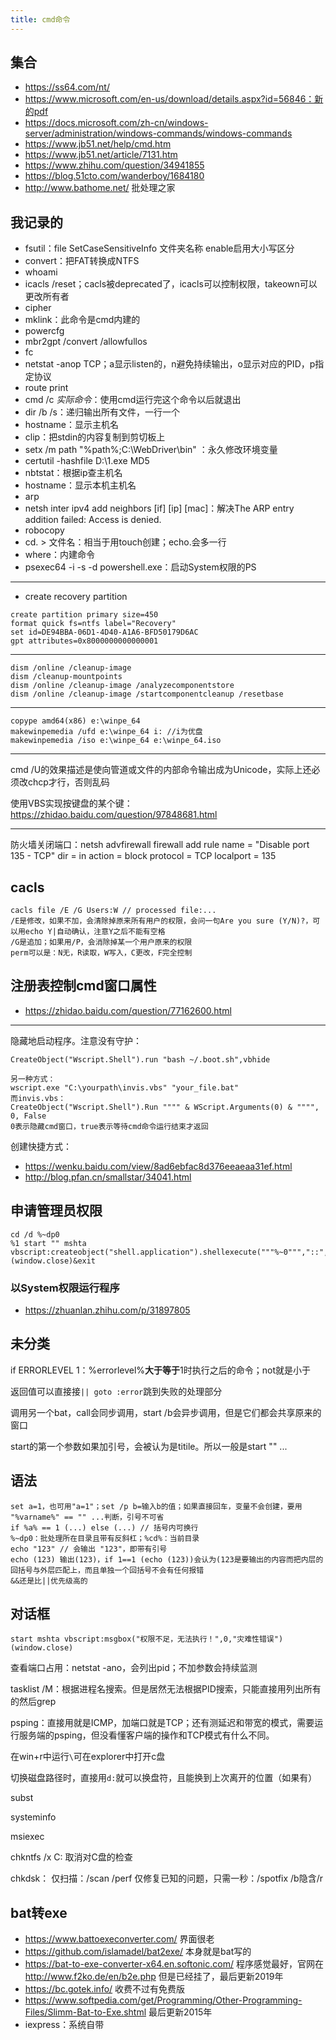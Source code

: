 ```yaml
---
title: cmd命令
---
```


集合
----

* https://ss64.com/nt/
* https://www.microsoft.com/en-us/download/details.aspx?id=56846：新的pdf
* https://docs.microsoft.com/zh-cn/windows-server/administration/windows-commands/windows-commands
* https://www.jb51.net/help/cmd.htm
* https://www.jb51.net/article/7131.htm
* https://www.zhihu.com/question/34941855
* https://blog.51cto.com/wanderboy/1684180
* http://www.bathome.net/ 批处理之家

我记录的
--------

* fsutil：file SetCaseSensitiveInfo 文件夹名称 enable启用大小写区分
* convert：把FAT转换成NTFS
* whoami
* icacls /reset；cacls被deprecated了，icacls可以控制权限，takeown可以更改所有者
* cipher
* mklink：此命令是cmd内建的
* powercfg
* mbr2gpt /convert /allowfullos
* fc
* netstat -anop TCP；a显示listen的，n避免持续输出，o显示对应的PID，p指定协议
* route print
* cmd /c *实际命令*：使用cmd运行完这个命令以后就退出
* dir /b /s：递归输出所有文件，一行一个
* hostname：显示主机名
* clip：把stdin的内容复制到剪切板上
* setx /m path "%path%;C:\WebDriver\bin\" ：永久修改环境变量
* certutil -hashfile D:\1.exe MD5
* nbtstat：根据ip查主机名
* hostname：显示本机主机名
* arp
* netsh inter ipv4 add neighbors [if] [ip] [mac]：解决The ARP entry addition failed: Access is denied.
* robocopy
* cd. > 文件名：相当于用touch创建；echo.会多一行
* where：内建命令
* psexec64 -i -s -d powershell.exe：启动System权限的PS

* * * * *

* create recovery partition

```
create partition primary size=450
format quick fs=ntfs label="Recovery"
set id=DE94BBA-06D1-4D40-A1A6-BFD50179D6AC
gpt attributes=0x8000000000000001
```

* * * * *

```
dism /online /cleanup-image
dism /cleanup-mountpoints
dism /online /cleanup-image /analyzecomponentstore
dism /online /cleanup-image /startcomponentcleanup /resetbase
```

* * * * *

```
copype amd64(x86) e:\winpe_64
makewinpemedia /ufd e:\winpe_64 i: //i为优盘
makewinpemedia /iso e:\winpe_64 e:\winpe_64.iso
```

* * * * *

cmd /U的效果描述是使向管道或文件的内部命令输出成为Unicode，实际上还必须改chcp才行，否则乱码

使用VBS实现按键盘的某个键：https://zhidao.baidu.com/question/97848681.html

* * * * *

防火墙关闭端口：netsh advfirewall firewall add rule name = "Disable port 135 - TCP" dir = in action = block protocol = TCP localport = 135

cacls
-----

```
cacls file /E /G Users:W // processed file:...
/E是修改，如果不加，会清除掉原来所有用户的权限，会问一句Are you sure (Y/N)?，可以用echo Y|自动确认，注意Y之后不能有空格
/G是追加；如果用/P，会消除掉某一个用户原来的权限
perm可以是：N无，R读取，W写入，C更改，F完全控制
```

注册表控制cmd窗口属性
---------------------

* https://zhidao.baidu.com/question/77162600.html

* * * * *

隐藏地启动程序。注意没有守护：

```
CreateObject("Wscript.Shell").run "bash ~/.boot.sh",vbhide

另一种方式：
wscript.exe "C:\yourpath\invis.vbs" "your_file.bat"
而invis.vbs：
CreateObject("Wscript.Shell").Run """" & WScript.Arguments(0) & """", 0, False
0表示隐藏cmd窗口，true表示等待cmd命令运行结束才返回
```

创建快捷方式：

* https://wenku.baidu.com/view/8ad6ebfac8d376eeaeaa31ef.html
* http://blog.pfan.cn/smallstar/34041.html

申请管理员权限
--------------

```
cd /d %~dp0
%1 start "" mshta vbscript:createobject("shell.application").shellexecute("""%~0""","::",,"runas",1)(window.close)&exit
```

### 以System权限运行程序

* https://zhuanlan.zhihu.com/p/31897805

未分类
------

if ERRORLEVEL 1：%errorlevel%**大于等于**1时执行之后的命令；not就是小于

返回值可以直接接`|| goto :error`跳到失败的处理部分

调用另一个bat，call会同步调用，start /b会异步调用，但是它们都会共享原来的窗口

start的第一个参数如果加引号，会被认为是titile。所以一般是start "" ...

语法
----

```
set a=1，也可用"a=1"；set /p b=输入b的值；如果直接回车，变量不会创建，要用 "%varname%" == "" ...判断，引号不可省
if %a% == 1 (...) else (...) // 括号内可换行
%~dp0：批处理所在目录且带有反斜杠；%cd%：当前目录
echo "123" // 会输出 "123"，即带有引号
echo (123) 输出(123)，if 1==1 (echo (123))会认为(123是要输出的内容而把内层的回括号与外层匹配上，而且单独一个回括号不会有任何报错
&&还是比||优先级高的
```

对话框
------

```
start mshta vbscript:msgbox("权限不足，无法执行！",0,"灾难性错误")(window.close)
```

查看端口占用：netstat -ano，会列出pid；不加参数会持续监测

tasklist /M：根据进程名搜索。但是居然无法根据PID搜索，只能直接用列出所有的然后grep

psping：直接用就是ICMP，加端口就是TCP；还有测延迟和带宽的模式，需要运行服务端的psping，但没看懂客户端的操作和TCP模式有什么不同。

在win+r中运行`\`可在explorer中打开c盘

切换磁盘路径时，直接用`d:`就可以换盘符，且能换到上次离开的位置（如果有）

subst

systeminfo

msiexec

chkntfs /x C: 取消对C盘的检查

chkdsk：
仅扫描：/scan /perf
仅修复已知的问题，只需一秒：/spotfix
/b隐含/r

## bat转exe

* https://www.battoexeconverter.com/ 界面很老
* https://github.com/islamadel/bat2exe/ 本身就是bat写的
* https://bat-to-exe-converter-x64.en.softonic.com/ 程序感觉最好，官网在 http://www.f2ko.de/en/b2e.php 但是已经挂了，最后更新2019年
* https://bc.gotek.info/ 收费不过有免费版
* https://www.softpedia.com/get/Programming/Other-Programming-Files/Slimm-Bat-to-Exe.shtml 最后更新2015年
* iexpress：系统自带
